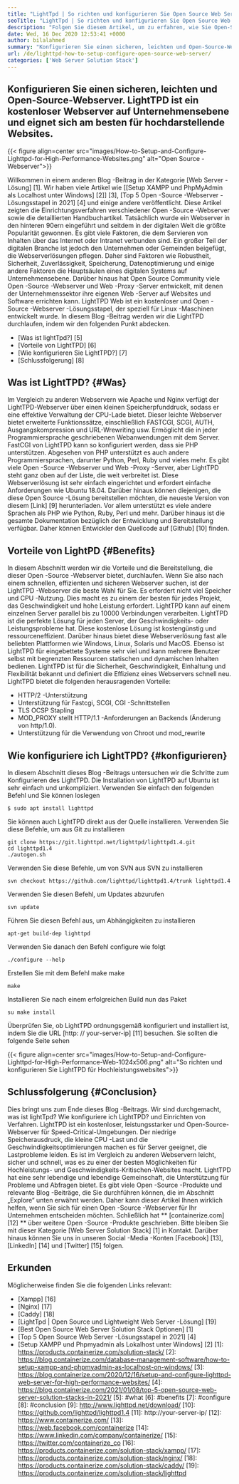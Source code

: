 ```yaml
---
title: "LightTpd | So richten und konfigurieren Sie Open Source Web Server '" 
seoTitle: "LightTpd | So richten und konfigurieren Sie Open Source Web Server" 
description: "Folgen Sie diesem Artikel, um zu erfahren, wie Sie Open-Source-Webserver einrichten und konfigurieren. LightTPD ist ein konformer Webserver, der mit einer robusten CPU -Laststeuerung geliefert wird." 
date: Wed, 16 Dec 2020 12:53:41 +0000
author: bilalahmed
summary: "Konfigurieren Sie einen sicheren, leichten und Open-Source-Webserver. LightTPD ist ein kostenloser Webserver auf Unternehmensebene und eignet sich am besten für hochdarstellende Websites." 
url: /de/lighttpd-how-to-setup-configure-open-source-web-server/
categories: ['Web Server Solution Stack']
---
```


## Konfigurieren Sie einen sicheren, leichten und Open-Source-Webserver. LightTPD ist ein kostenloser Webserver auf Unternehmensebene und eignet sich am besten für hochdarstellende Websites.

{{< figure align=center src="images/How-to-Setup-and-Configure-Lighttpd-for-High-Performance-Websites.png" alt="Open Source -Webserver">}}

Willkommen in einem anderen Blog -Beitrag in der Kategorie [Web Server -Lösung] [1]. Wir haben viele Artikel wie [[Setup XAMPP und PhpMyAdmin als Localhost unter Windows] [2]] [3], [Top 5 Open -Source -Webserver -Lösungsstapel in 2021] [4] und einige andere veröffentlicht. Diese Artikel zeigten die Einrichtungsverfahren verschiedener Open -Source -Webserver sowie die detaillierten Handbuchartikel. Tatsächlich wurde ein Webserver in den hinteren 90ern eingeführt und seitdem in der digitalen Welt die größte Popularität gewonnen. Es gibt viele Faktoren, die dem Servieren von Inhalten über das Internet oder Intranet verbunden sind. Ein großer Teil der digitalen Branche ist jedoch den Unternehmen oder Gemeinden beigefügt, die Webserverlösungen pflegen. Daher sind Faktoren wie Robustheit, Sicherheit, Zuverlässigkeit, Speicherung, Datenoptimierung und einige andere Faktoren die Hauptsäulen eines digitalen Systems auf Unternehmensebene.
Darüber hinaus hat Open Source Community viele Open -Source -Webserver und Web -Proxy -Server entwickelt, mit denen der Unternehmenssektor ihre eigenen Web -Server auf Websites und Software errichten kann. LightTPD Web ist ein kostenloser und Open -Source -Webserver -Lösungsstapel, der speziell für Linux -Maschinen entwickelt wurde. In diesem Blog -Beitrag werden wir die LightTPD durchlaufen, indem wir den folgenden Punkt abdecken.
  * [Was ist lightTpd?] [5]
  * [Vorteile von LightTPD] [6]
  * [Wie konfigurieren Sie LightTPD?] [7]
  * [Schlussfolgerung] [8]

## Was ist LightTPD? {#Was}
Im Vergleich zu anderen Webservern wie Apache und Nginx verfügt der LightTPD-Webserver über einen kleinen Speicherpfunddruck, sodass er eine effektive Verwaltung der CPU-Lade bietet. Dieser leichte Webserver bietet erweiterte Funktionssätze, einschließlich FASTCGI, SCGI, AUTH, Ausgangskompression und URL-Wrewriting usw. Ermöglicht die in jeder Programmiersprache geschriebenen Webanwendungen mit dem Server. FastCGI von LightTPD kann so konfiguriert werden, dass sie PHP unterstützen. Abgesehen von PHP unterstützt es auch andere Programmiersprachen, darunter Python, Perl, Ruby und vieles mehr.
Es gibt viele Open -Source -Webserver und Web -Proxy -Server, aber LightTPD steht ganz oben auf der Liste, die weit verbreitet ist. Diese Webserverlösung ist sehr einfach eingerichtet und erfordert einfache Anforderungen wie Ubuntu 18.04. Darüber hinaus können diejenigen, die diese Open Source -Lösung bereitstellen möchten, die neueste Version von diesem [Link] [9] herunterladen. Vor allem unterstützt es viele andere Sprachen als PHP wie Python, Ruby, Perl und mehr. Darüber hinaus ist die gesamte Dokumentation bezüglich der Entwicklung und Bereitstellung verfügbar. Daher können Entwickler den Quellcode auf [Github] [10] finden.

## Vorteile von LightPD {#Benefits}
In diesem Abschnitt werden wir die Vorteile und die Bereitstellung, die dieser Open -Source -Webserver bietet, durchlaufen. Wenn Sie also nach einem schnellen, effizienten und sicheren Webserver suchen, ist der LightTPD -Webserver die beste Wahl für Sie. Es erfordert nicht viel Speicher und CPU -Nutzung. Dies macht es zu einem der besten für jedes Projekt, das Geschwindigkeit und hohe Leistung erfordert. LightTPD kann auf einem einzelnen Server parallel bis zu 10000 Verbindungen verarbeiten. LightTPD ist die perfekte Lösung für jeden Server, der Geschwindigkeits- oder Leistungsprobleme hat. Diese kostenlose Lösung ist kostengünstig und ressourceneffizient.
Darüber hinaus bietet diese Webserverlösung fast alle beliebten Plattformen wie Windows, Linux, Solaris und MacOS. Ebenso ist LightTPD für eingebettete Systeme sehr viel und kann mehrere Benutzer selbst mit begrenzten Ressourcen statischen und dynamischen Inhalten bedienen. LightTPD ist für die Sicherheit, Geschwindigkeit, Einhaltung und Flexibilität bekannt und definiert die Effizienz eines Webservers schnell neu.
LightTPD bietet die folgenden herausragenden Vorteile:
  * HTTP/2 -Unterstützung
  * Unterstützung für Fastcgi, SCGI, CGI -Schnittstellen
  * TLS OCSP Stapling
  * MOD_PROXY stellt HTTP/1.1 -Anforderungen an Backends (Änderung von http/1.0).
  * Unterstützung für die Verwendung von Chroot und mod_rewrite

## Wie konfiguriere ich LightTPD? {#konfigurieren}
In diesem Abschnitt dieses Blog -Beitrags untersuchen wir die Schritte zum Konfigurieren des LightTPD. Die Installation von LightTPD auf Ubuntu ist sehr einfach und unkompliziert. Verwenden Sie einfach den folgenden Befehl und Sie können loslegen
```
$ sudo apt install lighttpd
```
Sie können auch LightTPD direkt aus der Quelle installieren. Verwenden Sie diese Befehle, um aus Git zu installieren
```
git clone https://git.lighttpd.net/lighttpd/lighttpd1.4.git
cd lighttpd1.4
./autogen.sh
```
Verwenden Sie diese Befehle, um von SVN aus SVN zu installieren
```
svn checkout https://github.com/lighttpd/lighttpd1.4/trunk lighttpd1.4
```
Verwenden Sie diesen Befehl, um Updates abzurufen
```
svn update
```
Führen Sie diesen Befehl aus, um Abhängigkeiten zu installieren
```
apt-get build-dep lighttpd
```
Verwenden Sie danach den Befehl configure wie folgt
```
./configure --help
```
Erstellen Sie mit dem Befehl make make
```
make
```
Installieren Sie nach einem erfolgreichen Build nun das Paket
```
su make install
```
Überprüfen Sie, ob LightTPD ordnungsgemäß konfiguriert und installiert ist, indem Sie die URL [http: // your-server-ip] [11] besuchen. Sie sollten die folgende Seite sehen

{{< figure align=center src="images/How-to-Setup-and-Configure-Lighttpd-for-High-Performance-Web-1024x506.png" alt="So richten und konfigurieren Sie LightTPD für Hochleistungswebsites">}}


## Schlussfolgerung {#Conclusion}
Dies bringt uns zum Ende dieses Blog -Beitrags. Wir sind durchgemacht, was ist lightTpd? Wie konfiguriere ich LightTPD? und Einrichten von Verfahren. LightTPD ist ein kostenloser, leistungsstarker und Open-Source-Webserver für Speed-Critical-Umgebungen. Der niedrige Speicherausdruck, die kleine CPU -Last und die Geschwindigkeitsoptimierungen machen es für Server geeignet, die Lastprobleme leiden. Es ist im Vergleich zu anderen Webservern leicht, sicher und schnell, was es zu einer der besten Möglichkeiten für Hochleistungs- und Geschwindigkeits-Kritischen-Websites macht. LightTPD hat eine sehr lebendige und lebendige Gemeinschaft, die Unterstützung für Probleme und Abfragen bietet. Es gibt viele Open -Source -Produkte und relevante Blog -Beiträge, die Sie durchführen können, die im Abschnitt „Explore“ unten erwähnt werden. Daher kann dieser Artikel Ihnen wirklich helfen, wenn Sie sich für einen Open -Source -Webserver für Ihr Unternehmen entscheiden möchten.
Schließlich hat ** [containerize.com] [12] ** über weitere Open -Source -Produkte geschrieben. Bitte bleiben Sie mit dieser Kategorie [Web Server Solution Stack] [1] in Kontakt. Darüber hinaus können Sie uns in unseren Social -Media -Konten [Facebook] [13], [LinkedIn] [14] und [Twitter] [15] folgen.

## Erkunden
Möglicherweise finden Sie die folgenden Links relevant:
  * [Xampp] [16]
  * [Nginx] [17]
  * [Caddy] [18]
  * [LightTpd | Open Source und Lightweight Web Server -Lösung] [19]
  * [Best Open Source Web Server Solution Stack Optionen] [1]
  * [Top 5 Open Source Web Server -Lösungsstapel in 2021] [4]
  * [Setup XAMPP und Phpmyadmin als Lokalhost unter Windows] [2]
[1]: https://products.containerize.com/solution-stack/
[2]: https://blog.containerize.com/database-management-software/how-to-setup-xampp-and-phpmyadmin-as-localhost-on-windows/
[3]: https://blog.containerize.com/2020/12/16/setup-and-configure-lighttpd-web-server-for-high-performance-websites/
[4]: https://blog.containerize.com/2021/01/08/top-5-open-source-web-server-solution-stacks-in-2021/
[5]: #what
[6]: #benefits
[7]: #configure
[8]: #conclusion
[9]: http://www.lighttpd.net/download/
[10]: https://github.com/lighttpd/lighttpd1.4
[11]: http://your-server-ip/
[12]: https://www.containerize.com/
[13]: https://web.facebook.com/containerize
[14]: https://www.linkedin.com/company/containerize/
[15]: https://twitter.com/containerize_co
[16]: https://products.containerize.com/solution-stack/xampp/
[17]: https://products.containerize.com/solution-stack/nginx/
[18]: https://products.containerize.com/solution-stack/caddy/
[19]: https://products.containerize.com/solution-stack/lighttpd
